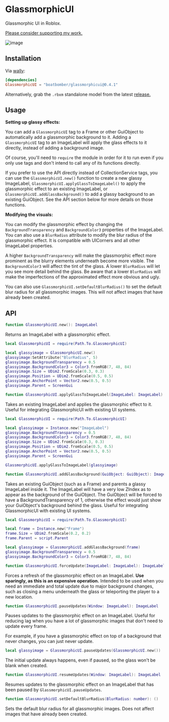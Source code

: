 # GlassmorphicUI

Glassmorphic UI in Roblox.

[Please consider supporting my work.](https://github.com/sponsors/boatbomber)

![image](https://github.com/boatbomber/GlassmorphicUI/assets/40185666/8db526c2-40e3-4936-9a66-91fa030ba0f4)

## Installation

Via [wally](https://wally.run):

```toml
[dependencies]
GlassmorphicUI = "boatbomber/glassmorphicui@0.4.1"
```

Alternatively, grab the `.rbxm` standalone model from the latest [release.](https://github.com/boatbomber/GlassmorphicUI/releases/latest)

## Usage

**Setting up glassy effects:**

You can add a `GlassmorphicUI` tag to a Frame or other GuiObject to automatically add a glassmorphic background to it.
Adding a `GlassmorphicUI` tag to an ImageLabel will apply the glass effects to it directly, instead of adding a background image.

Of course, you'll need to `require` the module in order for it to run even if you only use tags and don't intend to call any of its functions directly.

If you prefer to use the API directly instead of CollectionService tags, you can use the `GlassmorphicUI.new()` function to create a new glassy ImageLabel, `GlassmorphicUI.applyGlassToImageLabel()` to apply the glassmorphic effect to an existing ImageLabel, or `GlassmorphicUI.addGlassBackground()` to add a glassy background to an existing GuiObject. See the API section below for more details on those functions.

**Modifying the visuals:**

You can modify the glassmorphic effect by changing the `BackgroundTransparency` and `BackgroundColor3` properties of the ImageLabel. You can also use a `BlurRadius` attribute to modify the blur radius of the glassmorphic effect. It is compatible with UICorners and all other ImageLabel properties.

A higher `BackgroundTransparency` will make the glassmorphic effect more prominent as the blurry elements underneath become more visible. The `BackgroundColor3` will affect the tint of the glass. A lower `BlurRadius` will let you see more detail behind the glass. Be aware that a lower `BlurRadius` will make the imperfections of the approximated effect more obvious and ugly.

You can also use `GlassmorphicUI.setDefaultBlurRadius()` to set the default blur radius for all glassmorphic images. This will not affect images that have already been created.

## API

```Lua
function GlassmorphicUI.new(): ImageLabel
```

Returns an ImageLabel with a glassmorphic effect.

```lua
local GlassmorphicUI = require(Path.To.GlassmorphicUI)

local glassyimage = GlassmorphicUI.new()
glassyimage:SetAttribute("BlurRadius", 5)
glassyimage.BackgroundTransparency = 0.5
glassyimage.BackgroundColor3 = Color3.fromRGB(7, 48, 84)
glassyimage.Size = UDim2.fromScale(0.3, 0.3)
glassyimage.Position = UDim2.fromScale(0.5, 0.5)
glassyimage.AnchorPoint = Vector2.new(0.5, 0.5)
glassyimage.Parent = ScreenGui
```

```Lua
function GlassmorphicUI.applyGlassToImageLabel(ImageLabel: ImageLabel): ()
```

Takes an existing ImageLabel and applies the glassmorphic effect to it.
Useful for integrating GlassmorphicUI with existing UI systems.

```lua
local GlassmorphicUI = require(Path.To.GlassmorphicUI)

local glassyimage = Instance.new("ImageLabel")
glassyimage.BackgroundTransparency = 0.5
glassyimage.BackgroundColor3 = Color3.fromRGB(7, 48, 84)
glassyimage.Size = UDim2.fromScale(0.3, 0.3)
glassyimage.Position = UDim2.fromScale(0.5, 0.5)
glassyimage.AnchorPoint = Vector2.new(0.5, 0.5)
glassyimage.Parent = ScreenGui

GlassmorphicUI.applyGlassToImageLabel(glassyimage)
```

```Lua
function GlassmorphicUI.addGlassBackground(GuiObject: GuiObject): ImageLabel
```

Takes an existing GuiObject (such as a Frame) and parents a glassy ImageLabel inside it.
The ImageLabel will have a very low ZIndex as to appear as the background of the GuiObject.
The GuiObject will be forced to have a BackgroundTransparency of 1, otherwise the effect would just show your GuiObject's background behind the glass.
Useful for integrating GlassmorphicUI with existing UI systems.

```lua
local GlassmorphicUI = require(Path.To.GlassmorphicUI)

local frame = Instance.new("Frame")
frame.Size = UDim2.fromScale(0.2, 0.2)
frame.Parent = script.Parent

local glassyimage = GlassmorphicUI.addGlassBackground(frame)
glassyimage.BackgroundTransparency = 0.5
glassyimage.BackgroundColor3 = Color3.fromRGB(7, 48, 84)
```

```lua
function GlassmorphicUI.forceUpdate(ImageLabel: ImageLabel): ImageLabel
```

Forces a refresh of the glassmorphic effect on an ImageLabel. **Use sparingly, as this is an expensive operation.**
Intended to be used when you need an immediate and total update due to major background changes, such as closing a menu underneath the glass or teleporting the player to a new location.

```lua
function GlassmorphicUI.pauseUpdates(Window: ImageLabel): ImageLabel
```

Pauses updates to the glassmorphic effect on an ImageLabel. Useful for reducing lag when you have a lot of glassmorphic images that don't need to update every frame.

For example, if you have a glassmorphic effect on top of a background that never changes, you can just never update.

```lua
local glassyimage = GlassmorphicUI.pauseUpdates(GlassmorphicUI.new())
```

The initial update always happens, even if paused, so the glass won't be blank when created.

```lua
function GlassmorphicUI.resumeUpdates(Window: ImageLabel): ImageLabel
```

Resumes updates to the glassmorphic effect on an ImageLabel that has been paused by `GlassmorphicUI.pauseUpdates`.

```lua
function GlassmorphicUI.setDefaultBlurRadius(BlurRadius: number): ()
```

Sets the default blur radius for all glassmorphic images. Does not affect
images that have already been created.
